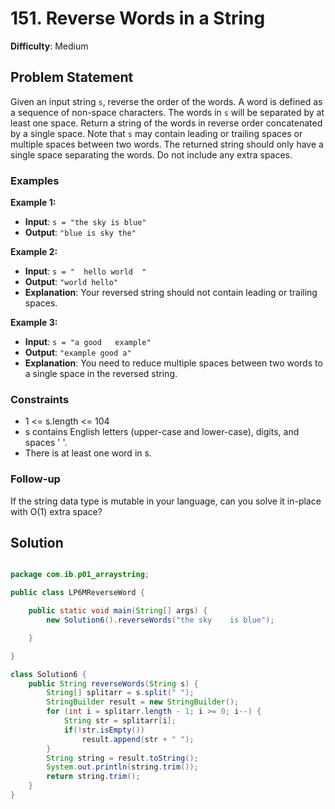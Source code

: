 # 151. Reverse Words in a String

**Difficulty**: Medium

## Problem Statement
Given an input string `s`, reverse the order of the words. A word is defined as a sequence of non-space characters. The words in `s` will be separated by at least one space. Return a string of the words in reverse order concatenated by a single space. Note that `s` may contain leading or trailing spaces or multiple spaces between two words. The returned string should only have a single space separating the words. Do not include any extra spaces.

### Examples

**Example 1:**
- **Input**: `s = "the sky is blue"`
- **Output**: `"blue is sky the"`

**Example 2:**
- **Input**: `s = "  hello world  "`
- **Output**: `"world hello"`
- **Explanation**: Your reversed string should not contain leading or trailing spaces.

**Example 3:**
- **Input**: `s = "a good   example"`
- **Output**: `"example good a"`
- **Explanation**: You need to reduce multiple spaces between two words to a single space in the reversed string.

### Constraints
- 1 <= s.length <= 104
- s contains English letters (upper-case and lower-case), digits, and spaces ' '.
- There is at least one word in s.

### Follow-up
If the string data type is mutable in your language, can you solve it in-place with O(1) extra space?

## Solution

```java

package com.ib.p01_arraystring;

public class LP6MReverseWord {

	public static void main(String[] args) {
		new Solution6().reverseWords("the sky    is blue");

	}

}

class Solution6 {
	public String reverseWords(String s) {
		String[] splitarr = s.split(" ");
		StringBuilder result = new StringBuilder();
		for (int i = splitarr.length - 1; i >= 0; i--) {
			String str = splitarr[i];
			if(!str.isEmpty())
				result.append(str + " ");
		}
		String string = result.toString();
		System.out.println(string.trim());
		return string.trim();
	}
}
